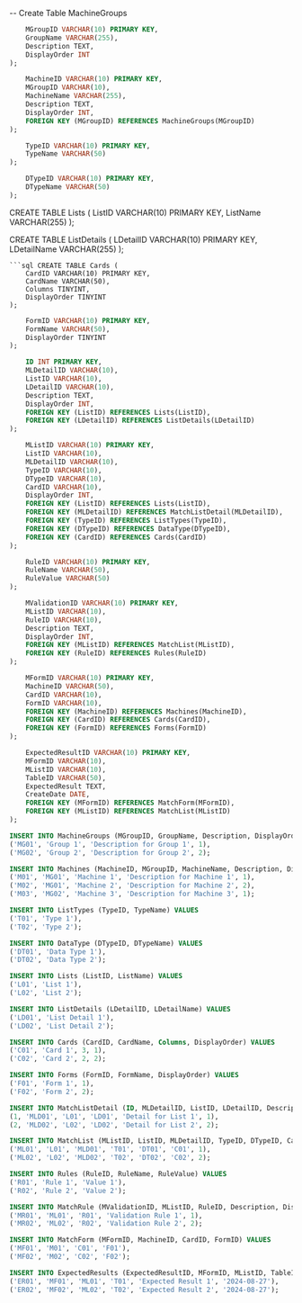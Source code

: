 -- Create Table MachineGroups
```sql CREATE TABLE MachineGroups (
    MGroupID VARCHAR(10) PRIMARY KEY,
    GroupName VARCHAR(255),
    Description TEXT,
    DisplayOrder INT
);
```
```sql CREATE TABLE Machines (
    MachineID VARCHAR(10) PRIMARY KEY,
    MGroupID VARCHAR(10),
    MachineName VARCHAR(255),
    Description TEXT,
    DisplayOrder INT,
    FOREIGN KEY (MGroupID) REFERENCES MachineGroups(MGroupID)
);
```
```sql CREATE TABLE ListTypes (
    TypeID VARCHAR(10) PRIMARY KEY,
    TypeName VARCHAR(50)
);
```
```sql CREATE TABLE DataType (
    DTypeID VARCHAR(10) PRIMARY KEY,
    DTypeName VARCHAR(50)
);
```
CREATE TABLE Lists (
    ListID VARCHAR(10) PRIMARY KEY,
    ListName VARCHAR(255)
);

CREATE TABLE ListDetails (
    LDetailID VARCHAR(10) PRIMARY KEY,
    LDetailName VARCHAR(255)
);
```
```sql CREATE TABLE Cards (
    CardID VARCHAR(10) PRIMARY KEY,
    CardName VARCHAR(50),
    Columns TINYINT,
    DisplayOrder TINYINT
);
```
```sql CREATE TABLE Forms (
    FormID VARCHAR(10) PRIMARY KEY,
    FormName VARCHAR(50),
    DisplayOrder TINYINT
);
```
```sql CREATE TABLE MatchListDetail (
    ID INT PRIMARY KEY,
    MLDetailID VARCHAR(10),
    ListID VARCHAR(10),
    LDetailID VARCHAR(10),
    Description TEXT,
    DisplayOrder INT,
    FOREIGN KEY (ListID) REFERENCES Lists(ListID),
    FOREIGN KEY (LDetailID) REFERENCES ListDetails(LDetailID)
);
```
```sql CREATE TABLE MatchList (
    MListID VARCHAR(10) PRIMARY KEY,
    ListID VARCHAR(10),
    MLDetailID VARCHAR(10),
    TypeID VARCHAR(10),
    DTypeID VARCHAR(10),
    CardID VARCHAR(10),
    DisplayOrder INT,
    FOREIGN KEY (ListID) REFERENCES Lists(ListID),
    FOREIGN KEY (MLDetailID) REFERENCES MatchListDetail(MLDetailID),
    FOREIGN KEY (TypeID) REFERENCES ListTypes(TypeID),
    FOREIGN KEY (DTypeID) REFERENCES DataType(DTypeID),
    FOREIGN KEY (CardID) REFERENCES Cards(CardID)
);
```
```sql CREATE TABLE Rules (
    RuleID VARCHAR(10) PRIMARY KEY,
    RuleName VARCHAR(50),
    RuleValue VARCHAR(50)
);
```
```sql CREATE TABLE MatchRule (
    MValidationID VARCHAR(10) PRIMARY KEY,
    MListID VARCHAR(10),
    RuleID VARCHAR(10),
    Description TEXT,
    DisplayOrder INT,
    FOREIGN KEY (MListID) REFERENCES MatchList(MListID),
    FOREIGN KEY (RuleID) REFERENCES Rules(RuleID)
);
```
```sql CREATE TABLE MatchForm (
    MFormID VARCHAR(10) PRIMARY KEY,
    MachineID VARCHAR(50),
    CardID VARCHAR(10),
    FormID VARCHAR(10),
    FOREIGN KEY (MachineID) REFERENCES Machines(MachineID),
    FOREIGN KEY (CardID) REFERENCES Cards(CardID),
    FOREIGN KEY (FormID) REFERENCES Forms(FormID)
);
```
```sql CREATE TABLE ExpectedResults (
    ExpectedResultID VARCHAR(10) PRIMARY KEY,
    MFormID VARCHAR(10),
    MListID VARCHAR(10),
    TableID VARCHAR(50),
    ExpectedResult TEXT,
    CreateDate DATE,
    FOREIGN KEY (MFormID) REFERENCES MatchForm(MFormID),
    FOREIGN KEY (MListID) REFERENCES MatchList(MListID)
);
```
```sql
INSERT INTO MachineGroups (MGroupID, GroupName, Description, DisplayOrder) VALUES
('MG01', 'Group 1', 'Description for Group 1', 1),
('MG02', 'Group 2', 'Description for Group 2', 2);

INSERT INTO Machines (MachineID, MGroupID, MachineName, Description, DisplayOrder) VALUES
('M01', 'MG01', 'Machine 1', 'Description for Machine 1', 1),
('M02', 'MG01', 'Machine 2', 'Description for Machine 2', 2),
('M03', 'MG02', 'Machine 3', 'Description for Machine 3', 1);

INSERT INTO ListTypes (TypeID, TypeName) VALUES
('T01', 'Type 1'),
('T02', 'Type 2');

INSERT INTO DataType (DTypeID, DTypeName) VALUES
('DT01', 'Data Type 1'),
('DT02', 'Data Type 2');

INSERT INTO Lists (ListID, ListName) VALUES
('L01', 'List 1'),
('L02', 'List 2');

INSERT INTO ListDetails (LDetailID, LDetailName) VALUES
('LD01', 'List Detail 1'),
('LD02', 'List Detail 2');

INSERT INTO Cards (CardID, CardName, Columns, DisplayOrder) VALUES
('C01', 'Card 1', 3, 1),
('C02', 'Card 2', 2, 2);

INSERT INTO Forms (FormID, FormName, DisplayOrder) VALUES
('F01', 'Form 1', 1),
('F02', 'Form 2', 2);

INSERT INTO MatchListDetail (ID, MLDetailID, ListID, LDetailID, Description, DisplayOrder) VALUES
(1, 'MLD01', 'L01', 'LD01', 'Detail for List 1', 1),
(2, 'MLD02', 'L02', 'LD02', 'Detail for List 2', 2);

INSERT INTO MatchList (MListID, ListID, MLDetailID, TypeID, DTypeID, CardID, DisplayOrder) VALUES
('ML01', 'L01', 'MLD01', 'T01', 'DT01', 'C01', 1),
('ML02', 'L02', 'MLD02', 'T02', 'DT02', 'C02', 2);

INSERT INTO Rules (RuleID, RuleName, RuleValue) VALUES
('R01', 'Rule 1', 'Value 1'),
('R02', 'Rule 2', 'Value 2');

INSERT INTO MatchRule (MValidationID, MListID, RuleID, Description, DisplayOrder) VALUES
('MR01', 'ML01', 'R01', 'Validation Rule 1', 1),
('MR02', 'ML02', 'R02', 'Validation Rule 2', 2);

INSERT INTO MatchForm (MFormID, MachineID, CardID, FormID) VALUES
('MF01', 'M01', 'C01', 'F01'),
('MF02', 'M02', 'C02', 'F02');

INSERT INTO ExpectedResults (ExpectedResultID, MFormID, MListID, TableID, ExpectedResult, CreateDate) VALUES
('ER01', 'MF01', 'ML01', 'T01', 'Expected Result 1', '2024-08-27'),
('ER02', 'MF02', 'ML02', 'T02', 'Expected Result 2', '2024-08-27');
```
